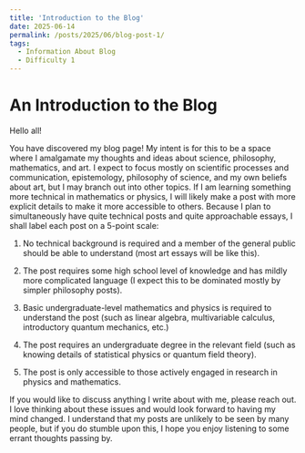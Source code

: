 ```yaml
---
title: 'Introduction to the Blog'
date: 2025-06-14
permalink: /posts/2025/06/blog-post-1/
tags:
  - Information About Blog
  - Difficulty 1
---
```

An Introduction to the Blog
======
Hello all! 

You have discovered my blog page! My intent is for this to be a space where I amalgamate my thoughts and ideas about science, philosophy, mathematics, and art. I expect to focus mostly on scientific processes and communication, epistemology, philosophy of science, and my own beliefs about art, but I may branch out into other topics. If I am learning something more technical in mathematics or physics, I will likely make a post with more explicit details to make it more accessible to others. Because I plan to simultaneously have quite technical posts and quite approachable essays, I shall label each post on a 5-point scale: 

1. No technical background is required and a member of the general public should be able to understand (most art essays will be like this).

2. The post requires some high school level of knowledge and has mildly more complicated language (I expect this to be dominated mostly by simpler philosophy posts).

3. Basic undergraduate-level mathematics and physics is required to understand the post (such as linear algebra, multivariable calculus, introductory quantum mechanics, etc.) 

4. The post requires an undergraduate degree in the relevant field (such as knowing details of statistical physics or quantum field theory).

5. The post is only accessible to those actively engaged in research in physics and mathematics. 

If you would like to discuss anything I write about with me, please reach out. I love thinking about these issues and would look forward to having my mind changed. I understand that my posts are unlikely to be seen by many people, but if you do stumble upon this, I hope you enjoy listening to some errant thoughts passing by. 
